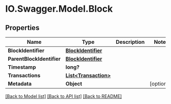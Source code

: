 # IO.Swagger.Model.Block
## Properties

Name | Type | Description | Notes
------------ | ------------- | ------------- | -------------
**BlockIdentifier** | [**BlockIdentifier**](BlockIdentifier.md) |  | 
**ParentBlockIdentifier** | [**BlockIdentifier**](BlockIdentifier.md) |  | 
**Timestamp** | **long?** |  | 
**Transactions** | [**List&lt;Transaction&gt;**](Transaction.md) |  | 
**Metadata** | **Object** |  | [optional] 

[[Back to Model list]](../README.md#documentation-for-models) [[Back to API list]](../README.md#documentation-for-api-endpoints) [[Back to README]](../README.md)

